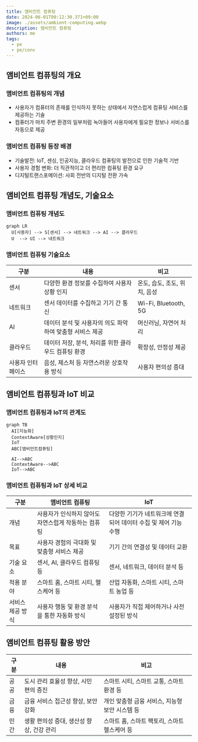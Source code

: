 ```yaml
---
title: 앰비언트 컴퓨팅
date: 2024-06-01T00:12:30.371+09:00
image: ./assets/ambient-computing.webp
description: 앰비언트 컴퓨팅
authors: me
tags:
  - pe
  - pe/conv
---
```


## 앰비언트 컴퓨팅의 개요

### 앰비언트 컴퓨팅의 개념

- 사용자가 컴퓨터의 존재를 인식하지 못하는 상태에서 자연스럽게 컴퓨팅 서비스를 제공하는 기술
- 컴퓨터가 마치 주변 환경의 일부처럼 녹아들어 사용자에게 필요한 정보나 서비스를 자동으로 제공

### 앰비언트 컴퓨팅 등장 배경

- 기술발전: IoT, 센싱, 인공지능, 클라우드 컴퓨팅의 발전으로 인한 기술적 기반
- 사용자 경험 변화: 더 직관적이고 더 편리한 컴퓨팅 환경 요구
- 디지털트랜스포메이션: 사회 전반의 디지털 전환 가속

## 앰비언트 컴퓨팅 개념도, 기술요소

### 앰비언트 컴퓨팅 개념도

```mermaid
graph LR
  U[사용자] --> S[센서] --> 네트워크 --> AI --> 클라우드
  U  --> UI --> 네트워크
```

### 앰비언트 컴퓨팅 기술요소

| 구분              | 내용                                                     | 비고                         |
| ----------------- | -------------------------------------------------------- | ---------------------------- |
| 센서              | 다양한 환경 정보를 수집하여 사용자 상황 인지             | 온도, 습도, 조도, 위치, 음성 |
| 네트워크          | 센서 데이터를 수집하고 기기 간 통신                      | Wi-Fi, Bluetooth, 5G         |
| AI                | 데이터 분석 및 사용자의 의도 파악하여 맞춤형 서비스 제공 | 머신러닝, 자연어 처리        |
| 클라우드          | 데이터 저장, 분석, 처리를 위한 클라우드 컴퓨팅 환경      | 확장성, 안정성 제공          |
| 사용자 인터페이스 | 음성, 제스처 등 자연스러운 상호작용 방식                 | 사용자 편의성 증대           |

## 앰비언트 컴퓨팅과 IoT 비교

### 앰비언트 컴퓨팅과 IoT의 관계도

```mermaid
graph TB
  AI[지능화]
  ContextAware[상황인지]
  IoT
  ABC[앰비언트컴퓨팅]

  AI-->ABC
  ContextAware-->ABC
  IoT-->ABC
```

### 앰비언트 컴퓨팅과 IoT 상세 비교

| 구분             | 앰비언트 컴퓨팅                                     | IoT                                                             |
| ---------------- | --------------------------------------------------- | --------------------------------------------------------------- |
| 개념             | 사용자가 인식하지 않아도 자연스럽게 작동하는 컴퓨팅 | 다양한 기기가 네트워크에 연결되어 데이터 수집 및 제어 기능 수행 |
| 목표             | 사용자 경험의 극대화 및 맞춤형 서비스 제공          | 기기 간의 연결성 및 데이터 교환                                 |
| 기술 요소        | 센서, AI, 클라우드 컴퓨팅 등                        | 센서, 네트워크, 데이터 분석 등                                  |
| 적용 분야        | 스마트 홈, 스마트 시티, 헬스케어 등                 | 산업 자동화, 스마트 시티, 스마트 농업 등                        |
| 서비스 제공 방식 | 사용자 행동 및 환경 분석을 통한 자동화 방식         | 사용자가 직접 제어하거나 사전 설정된 방식                       |

## 앰비언트 컴퓨팅 활용 방안

| 구분 | 내용                                     | 비고                                           |
| ---- | ---------------------------------------- | ---------------------------------------------- |
| 공공 | 도시 관리 효율성 향상, 시민 편의 증진    | 스마트 시티, 스마트 교통, 스마트 환경 등       |
| 금융 | 금융 서비스 접근성 향상, 보안 강화       | 개인 맞춤형 금융 서비스, 지능형 보안 시스템 등 |
| 민간 | 생활 편의성 증대, 생산성 향상, 건강 관리 | 스마트 홈, 스마트 팩토리, 스마트 헬스케어 등   |
